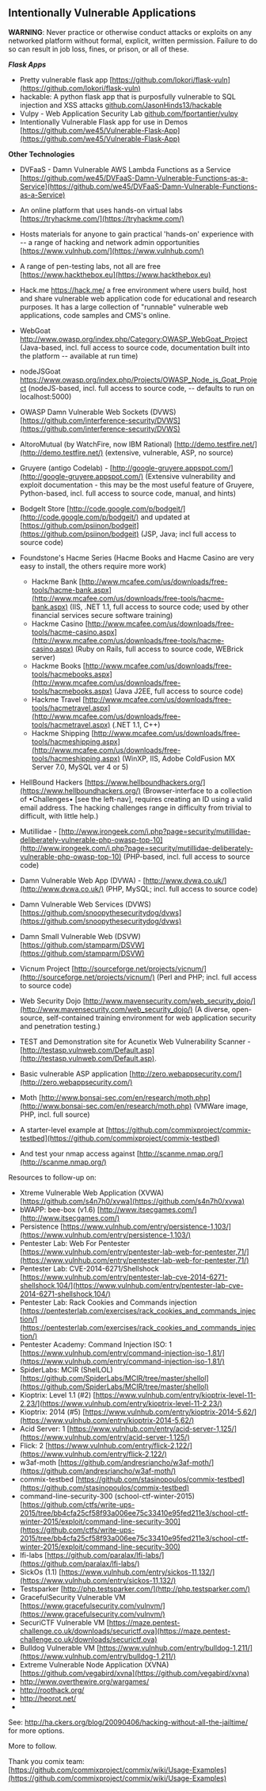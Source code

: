 ## Intentionally Vulnerable Applications  

**WARNING**: Never practice or otherwise conduct attacks or exploits on any networked platform without formal, explicit, written permission.  Failure to do so can result in job loss, fines, or prison, or all of these.  

***Flask Apps*** 
* Pretty vulnerable flask app [https://github.com/lokori/flask-vuln](https://github.com/lokori/flask-vuln)  
* hackable: A python flask app that is purposfully vulnerable to SQL injection and XSS attacks [github.com/JasonHinds13/hackable](github.com/JasonHinds13/hackable)  
* Vulpy - Web Application Security Lab [github.com/fportantier/vulpy](github.com/fportantier/vulpy)  
* Intentionally Vulnerable Flask app for use in Demos [https://github.com/we45/Vulnerable-Flask-App](https://github.com/we45/Vulnerable-Flask-App)  

**Other Technologies**
* DVFaaS - Damn Vulnerable AWS Lambda Functions as a Service [https://github.com/we45/DVFaaS-Damn-Vulnerable-Functions-as-a-Service](https://github.com/we45/DVFaaS-Damn-Vulnerable-Functions-as-a-Service)  
* An online platform that uses hands-on virtual labs [https://tryhackme.com/](https://tryhackme.com/)  
* Hosts materials for anyone to gain practical 'hands-on' experience with -- a range of hacking and network admin opportunities  [https://www.vulnhub.com/](https://www.vulnhub.com/)  
* A range of pen-testing labs, not all are free [https://www.hackthebox.eu](https://www.hackthebox.eu)  

* Hack.me https://hack.me/ a free environment where users build, host and share vulnerable web application code for educational and research purposes. It has a large collection of "runnable" vulnerable web applications, code samples and CMS's online.  
* WebGoat http://www.owasp.org/index.php/Category:OWASP_WebGoat_Project (Java-based, incl. full access to source code, documentation built into the platform -- available at run time)  
* nodeJSGoat https://www.owasp.org/index.php/Projects/OWASP_Node_js_Goat_Project (nodeJS-based, incl. full access to source code, -- defaults to run on localhost:5000)  
* OWASP Damn Vulnerable Web Sockets (DVWS) [https://github.com/interference-security/DVWS](https://github.com/interference-security/DVWS)  
* AltoroMutual (by WatchFire, now IBM Rational) [http://demo.testfire.net/](http://demo.testfire.net/) (extensive, vulnerable, ASP, no source)  
* Gruyere (antigo Codelab) - [http://google-gruyere.appspot.com/](http://google-gruyere.appspot.com/) (Extensive vulnerability and exploit documentation - this may be the most useful feature of Gruyere, Python-based, incl. full access to source code, manual, and hints)  
* BodgeIt Store  [http://code.google.com/p/bodgeit/](http://code.google.com/p/bodgeit/) and updated at [https://github.com/psiinon/bodgeit](https://github.com/psiinon/bodgeit)  (JSP, Java; incl full access to source code)  
* Foundstone's Hacme Series (Hacme Books and Hacme Casino are very easy to install, the others require more work)  
  * Hackme Bank [http://www.mcafee.com/us/downloads/free-tools/hacme-bank.aspx](http://www.mcafee.com/us/downloads/free-tools/hacme-bank.aspx) (IIS, .NET 1.1, full access to source code; used by other financial services secure software training)  
  * Hackme Casino [http://www.mcafee.com/us/downloads/free-tools/hacme-casino.aspx](http://www.mcafee.com/us/downloads/free-tools/hacme-casino.aspx) (Ruby on Rails, full access to source code, WEBrick server)  
  * Hackme Books [http://www.mcafee.com/us/downloads/free-tools/hacmebooks.aspx](http://www.mcafee.com/us/downloads/free-tools/hacmebooks.aspx) (Java J2EE, full access to source code)  
  * Hackme Travel [http://www.mcafee.com/us/downloads/free-tools/hacmetravel.aspx](http://www.mcafee.com/us/downloads/free-tools/hacmetravel.aspx) (.NET 1.1, C++)  
  * Hackme Shipping [http://www.mcafee.com/us/downloads/free-tools/hacmeshipping.aspx](http://www.mcafee.com/us/downloads/free-tools/hacmeshipping.aspx)  (WinXP, IIS, Adobe ColdFusion MX Server 7.0, MySQL ver 4 or 5)  
* HellBound Hackers [https://www.hellboundhackers.org/](https://www.hellboundhackers.org/) (Browser-interface to a collection of •Challenges• [see the left-nav], requires creating an ID using a valid email address.  The hacking challenges range in difficulty from trivial to difficult, with little help.)  
* Mutillidae - [http://www.irongeek.com/i.php?page=security/mutillidae-deliberately-vulnerable-php-owasp-top-10](http://www.irongeek.com/i.php?page=security/mutillidae-deliberately-vulnerable-php-owasp-top-10) (PHP-based, incl. full access to source code)  
* Damn Vulnerable Web App (DVWA) - [http://www.dvwa.co.uk/](http://www.dvwa.co.uk/) (PHP, MySQL; incl. full access to source code)  
* Damn Vulnerable Web Services (DVWS) [https://github.com/snoopythesecuritydog/dvws](https://github.com/snoopythesecuritydog/dvws)  
* Damn Small Vulnerable Web (DSVW) [https://github.com/stamparm/DSVW](https://github.com/stamparm/DSVW)  
* Vicnum Project [http://sourceforge.net/projects/vicnum/](http://sourceforge.net/projects/vicnum/) (Perl and PHP; incl. full access to source code)  
* Web Security Dojo [http://www.mavensecurity.com/web_security_dojo/](http://www.mavensecurity.com/web_security_dojo/) (A diverse, open-source, self-contained training environment for web application security and penetration testing.)  
* TEST and Demonstration site for Acunetix Web Vulnerability Scanner - [http://testasp.vulnweb.com/Default.asp](http://testasp.vulnweb.com/Default.asp).  
* Basic vulnerable ASP application [http://zero.webappsecurity.com/](http://zero.webappsecurity.com/)  
* Moth [http://www.bonsai-sec.com/en/research/moth.php](http://www.bonsai-sec.com/en/research/moth.php) (VMWare image, PHP, incl. full source)  
* A starter-level example at [https://github.com/commixproject/commix-testbed](https://github.com/commixproject/commix-testbed)  
* And test your nmap access against [http://scanme.nmap.org/](http://scanme.nmap.org/)  

Resources to follow-up on:  
* Xtreme Vulnerable Web Application (XVWA) [https://github.com/s4n7h0/xvwa](https://github.com/s4n7h0/xvwa)  
* bWAPP: bee-box (v1.6) [http://www.itsecgames.com/](http://www.itsecgames.com/)  
* Persistence [https://www.vulnhub.com/entry/persistence-1,103/](https://www.vulnhub.com/entry/persistence-1,103/)  
* Pentester Lab: Web For Pentester [https://www.vulnhub.com/entry/pentester-lab-web-for-pentester,71/](https://www.vulnhub.com/entry/pentester-lab-web-for-pentester,71/)  
* Pentester Lab: CVE-2014-6271/Shellshock [https://www.vulnhub.com/entry/pentester-lab-cve-2014-6271-shellshock,104/](https://www.vulnhub.com/entry/pentester-lab-cve-2014-6271-shellshock,104/)  
* Pentester Lab: Rack Cookies and Commands injection [https://pentesterlab.com/exercises/rack_cookies_and_commands_injection/](https://pentesterlab.com/exercises/rack_cookies_and_commands_injection/)  
* Pentester Academy: Command Injection ISO: 1 [https://www.vulnhub.com/entry/command-injection-iso-1,81/](https://www.vulnhub.com/entry/command-injection-iso-1,81/)  
* SpiderLabs: MCIR (ShelLOL) [https://github.com/SpiderLabs/MCIR/tree/master/shellol](https://github.com/SpiderLabs/MCIR/tree/master/shellol)  
* Kioptrix: Level 1.1 (#2) [https://www.vulnhub.com/entry/kioptrix-level-11-2,23/](https://www.vulnhub.com/entry/kioptrix-level-11-2,23/)  
* Kioptrix: 2014 (#5) [https://www.vulnhub.com/entry/kioptrix-2014-5,62/](https://www.vulnhub.com/entry/kioptrix-2014-5,62/)  
* Acid Server: 1 [https://www.vulnhub.com/entry/acid-server-1,125/](https://www.vulnhub.com/entry/acid-server-1,125/)  
* Flick: 2 [https://www.vulnhub.com/entry/flick-2,122/](https://www.vulnhub.com/entry/flick-2,122/)  
* w3af-moth [https://github.com/andresriancho/w3af-moth/](https://github.com/andresriancho/w3af-moth/)  
* commix-testbed [https://github.com/stasinopoulos/commix-testbed](https://github.com/stasinopoulos/commix-testbed)  
* command-line-security-300 (school-ctf-winter-2015) [https://github.com/ctfs/write-ups-2015/tree/bb4cfa25cf58f93a006ee75c33410e95fed211e3/school-ctf-winter-2015/exploit/command-line-security-300](https://github.com/ctfs/write-ups-2015/tree/bb4cfa25cf58f93a006ee75c33410e95fed211e3/school-ctf-winter-2015/exploit/command-line-security-300)  
* lfi-labs [https://github.com/paralax/lfi-labs/](https://github.com/paralax/lfi-labs/)  
* SickOs (1.1) [https://www.vulnhub.com/entry/sickos-11,132/](https://www.vulnhub.com/entry/sickos-11,132/)  
* Testsparker [http://php.testsparker.com/](http://php.testsparker.com/)  
* GracefulSecurity Vulnerable VM [https://www.gracefulsecurity.com/vulnvm/](https://www.gracefulsecurity.com/vulnvm/)  
* SecuriCTF Vulnerable VM [https://maze.pentest-challenge.co.uk/downloads/securictf.ova](https://maze.pentest-challenge.co.uk/downloads/securictf.ova)  
* Bulldog Vulnerable VM [https://www.vulnhub.com/entry/bulldog-1,211/](https://www.vulnhub.com/entry/bulldog-1,211/)  
* Extreme Vulnerable Node Application (XVNA) [https://github.com/vegabird/xvna](https://github.com/vegabird/xvna)  
* http://www.overthewire.org/wargames/  
* http://roothack.org/  
* http://heorot.net/   
* 
See: http://ha.ckers.org/blog/20090406/hacking-without-all-the-jailtime/ for more options.  

More to follow.

Thank you comix team: [https://github.com/commixproject/commix/wiki/Usage-Examples](https://github.com/commixproject/commix/wiki/Usage-Examples)  
